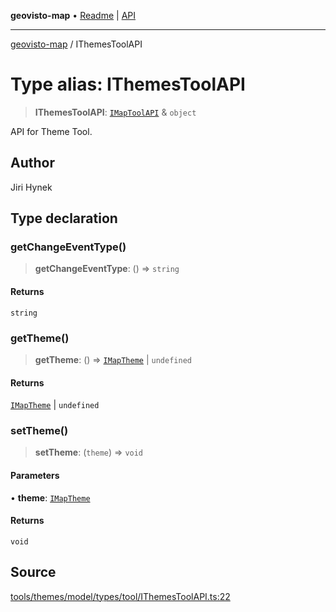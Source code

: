 **geovisto-map** • [Readme](../README.md) \| [API](../globals.md)

***

[geovisto-map](../README.md) / IThemesToolAPI

# Type alias: IThemesToolAPI

> **IThemesToolAPI**: [`IMapToolAPI`](IMapToolAPI.md) & `object`

API for Theme Tool.

## Author

Jiri Hynek

## Type declaration

### getChangeEventType()

> **getChangeEventType**: () => `string`

#### Returns

`string`

### getTheme()

> **getTheme**: () => [`IMapTheme`](../interfaces/IMapTheme.md) \| `undefined`

#### Returns

[`IMapTheme`](../interfaces/IMapTheme.md) \| `undefined`

### setTheme()

> **setTheme**: (`theme`) => `void`

#### Parameters

• **theme**: [`IMapTheme`](../interfaces/IMapTheme.md)

#### Returns

`void`

## Source

[tools/themes/model/types/tool/IThemesToolAPI.ts:22](https://github.com/geovisto/geovisto-map/blob/5ee2cb5d45c19062fc8fc6beefa2848c076518b6/src/tools/themes/model/types/tool/IThemesToolAPI.ts#L22)
